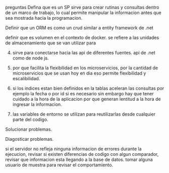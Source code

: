 preguntas 
Defina que es un SP 
sirve para crear rutinas y consultas dentro de un marco de trabajo, lo cual permite manipular la informacion antes que sea mostrada hacia la programacion. 

Definir que un ORM 
es como un crud similar a entity framework de .net 

definir que es volumen en el contexto de docker. 
se refiere a las unidades de almacenamiento que se van utilizar para 

4. sirve para conectarse hacia las api de diferentes fuentes. api de .net como de node js.

5. por que facilita la flexibilidad en los microservicios, por la cantidad de microservicios que se usan hoy en dia eso permite flexibilidad y escalibilidad. 

6. si los indices estan bien definidos en la tablas aceleran las consultas por ejemplo la fecha o por id si es necesario sin embargo hay que tener cuidado a la hora de la aplicacion por que generan lentitud a la hora de ingresar la informacion. 

7. las variables de entorno se utilizan para reutilizarlas desde cualquier parte del codigo.  

Solucionar problemas. 

Diagosticar problemas. 

si el servidor no refleja ninguna informacion de errores durante la ejecucion, revisar si existen diferencias de codigo con algun comparador,  revisar que informacion esta llegando a la base de datos. 
tomar alguna usuario de muestra para revisar el comportamiento. 
